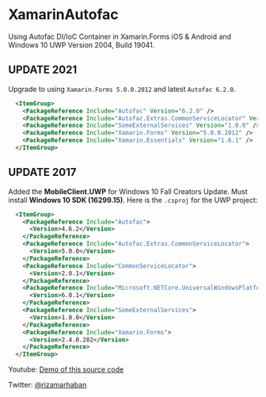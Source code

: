 # XamarinAutofac
Using Autofac DI/IoC Container in Xamarin.Forms iOS &amp; Android and Windows 10 UWP Version 2004, Build 19041.

## UPDATE 2021
Upgrade to using `Xamarin.Forms 5.0.0.2012` and latest `Autofac 6.2.0`.

``` xml
  <ItemGroup>
    <PackageReference Include="Autofac" Version="6.2.0" />
    <PackageReference Include="Autofac.Extras.CommonServiceLocator" Version="6.0.1" />
    <PackageReference Include="SomeExternalServices" Version="1.0.0" />
    <PackageReference Include="Xamarin.Forms" Version="5.0.0.2012" />
    <PackageReference Include="Xamarin.Essentials" Version="1.6.1" />
  </ItemGroup>
```

## UPDATE 2017
Added the **MobileClient.UWP** for Windows 10 Fall Creators Update. Must install **Windows 10 SDK (16299.15)**. Here is the ```.csproj``` for the UWP project:

``` xml
  <ItemGroup>
    <PackageReference Include="Autofac">
      <Version>4.6.2</Version>
    </PackageReference>
    <PackageReference Include="Autofac.Extras.CommonServiceLocator">
      <Version>5.0.0</Version>
    </PackageReference>
    <PackageReference Include="CommonServiceLocator">
      <Version>2.0.1</Version>
    </PackageReference>
    <PackageReference Include="Microsoft.NETCore.UniversalWindowsPlatform">
      <Version>6.0.1</Version>
    </PackageReference>
    <PackageReference Include="SomeExternalServices">
      <Version>1.0.0</Version>
    </PackageReference>
    <PackageReference Include="Xamarin.Forms">
      <Version>2.4.0.282</Version>
    </PackageReference>
  </ItemGroup>
```

Youtube: [Demo of this source code](https://www.youtube.com/watch?v=ICjKv-N8ILU)

Twitter: [@rizamarhaban](https://twitter.com/rizamarhaban)
